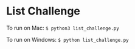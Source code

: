 # List Challenge

To run on Mac:
`$ python3 list_challenge.py`

To run on Windows:
`$ python list_challenge.py`
